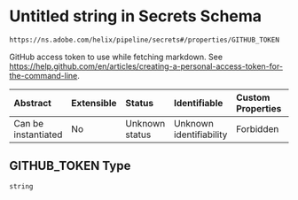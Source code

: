 # Untitled string in Secrets Schema

```txt
https://ns.adobe.com/helix/pipeline/secrets#/properties/GITHUB_TOKEN
```

GitHub access token to use while fetching markdown. See <https://help.github.com/en/articles/creating-a-personal-access-token-for-the-command-line>.

| Abstract            | Extensible | Status         | Identifiable            | Custom Properties | Additional Properties | Access Restrictions | Defined In                                                          |
| :------------------ | :--------- | :------------- | :---------------------- | :---------------- | :-------------------- | :------------------ | :------------------------------------------------------------------ |
| Can be instantiated | No         | Unknown status | Unknown identifiability | Forbidden         | Allowed               | none                | [secrets.schema.json\*](secrets.schema.json "open original schema") |

## GITHUB\_TOKEN Type

`string`
